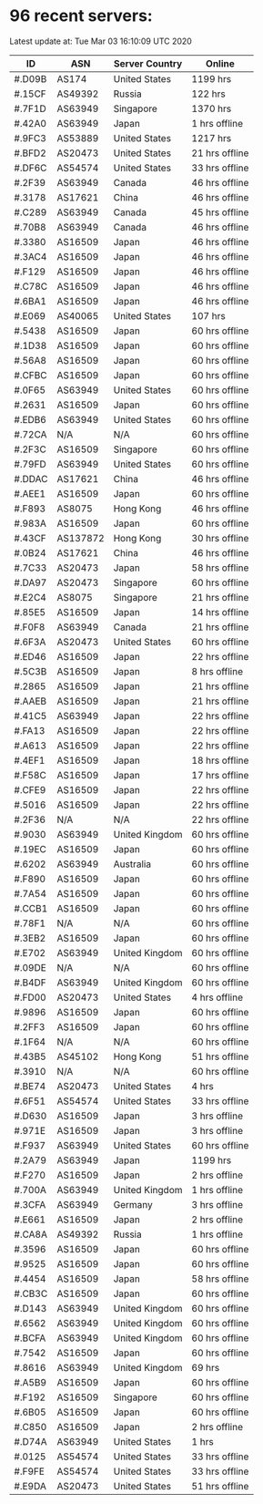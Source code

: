 # 96 recent servers:

Latest update at: Tue Mar 03 16:10:09 UTC 2020

| ID | ASN | Server Country | Online |
| -- | --- | -------------- | ------ |
| #.D09B | AS174 | United States | 1199 hrs |
| #.15CF | AS49392 | Russia | 122 hrs |
| #.7F1D | AS63949 | Singapore | 1370 hrs |
| #.42A0 | AS63949 | Japan | 1 hrs offline |
| #.9FC3 | AS53889 | United States | 1217 hrs |
| #.BFD2 | AS20473 | United States | 21 hrs offline |
| #.DF6C | AS54574 | United States | 33 hrs offline |
| #.2F39 | AS63949 | Canada | 46 hrs offline |
| #.3178 | AS17621 | China | 46 hrs offline |
| #.C289 | AS63949 | Canada | 45 hrs offline |
| #.70B8 | AS63949 | Canada | 46 hrs offline |
| #.3380 | AS16509 | Japan | 46 hrs offline |
| #.3AC4 | AS16509 | Japan | 46 hrs offline |
| #.F129 | AS16509 | Japan | 46 hrs offline |
| #.C78C | AS16509 | Japan | 46 hrs offline |
| #.6BA1 | AS16509 | Japan | 46 hrs offline |
| #.E069 | AS40065 | United States | 107 hrs |
| #.5438 | AS16509 | Japan | 60 hrs offline |
| #.1D38 | AS16509 | Japan | 60 hrs offline |
| #.56A8 | AS16509 | Japan | 60 hrs offline |
| #.CFBC | AS16509 | Japan | 60 hrs offline |
| #.0F65 | AS63949 | United States | 60 hrs offline |
| #.2631 | AS16509 | Japan | 60 hrs offline |
| #.EDB6 | AS63949 | United States | 60 hrs offline |
| #.72CA | N/A | N/A | 60 hrs offline |
| #.2F3C | AS16509 | Singapore | 60 hrs offline |
| #.79FD | AS63949 | United States | 60 hrs offline |
| #.DDAC | AS17621 | China | 46 hrs offline |
| #.AEE1 | AS16509 | Japan | 60 hrs offline |
| #.F893 | AS8075 | Hong Kong | 46 hrs offline |
| #.983A | AS16509 | Japan | 60 hrs offline |
| #.43CF | AS137872 | Hong Kong | 30 hrs offline |
| #.0B24 | AS17621 | China | 46 hrs offline |
| #.7C33 | AS20473 | Japan | 58 hrs offline |
| #.DA97 | AS20473 | Singapore | 60 hrs offline |
| #.E2C4 | AS8075 | Singapore | 21 hrs offline |
| #.85E5 | AS16509 | Japan | 14 hrs offline |
| #.F0F8 | AS63949 | Canada | 21 hrs offline |
| #.6F3A | AS20473 | United States | 60 hrs offline |
| #.ED46 | AS16509 | Japan | 22 hrs offline |
| #.5C3B | AS16509 | Japan | 8 hrs offline |
| #.2865 | AS16509 | Japan | 21 hrs offline |
| #.AAEB | AS16509 | Japan | 21 hrs offline |
| #.41C5 | AS63949 | Japan | 22 hrs offline |
| #.FA13 | AS16509 | Japan | 22 hrs offline |
| #.A613 | AS16509 | Japan | 22 hrs offline |
| #.4EF1 | AS16509 | Japan | 18 hrs offline |
| #.F58C | AS16509 | Japan | 17 hrs offline |
| #.CFE9 | AS16509 | Japan | 22 hrs offline |
| #.5016 | AS16509 | Japan | 22 hrs offline |
| #.2F36 | N/A | N/A | 22 hrs offline |
| #.9030 | AS63949 | United Kingdom | 60 hrs offline |
| #.19EC | AS16509 | Japan | 60 hrs offline |
| #.6202 | AS63949 | Australia | 60 hrs offline |
| #.F890 | AS16509 | Japan | 60 hrs offline |
| #.7A54 | AS16509 | Japan | 60 hrs offline |
| #.CCB1 | AS16509 | Japan | 60 hrs offline |
| #.78F1 | N/A | N/A | 60 hrs offline |
| #.3EB2 | AS16509 | Japan | 60 hrs offline |
| #.E702 | AS63949 | United Kingdom | 60 hrs offline |
| #.09DE | N/A | N/A | 60 hrs offline |
| #.B4DF | AS63949 | United Kingdom | 60 hrs offline |
| #.FD00 | AS20473 | United States | 4 hrs offline |
| #.9896 | AS16509 | Japan | 60 hrs offline |
| #.2FF3 | AS16509 | Japan | 60 hrs offline |
| #.1F64 | N/A | N/A | 60 hrs offline |
| #.43B5 | AS45102 | Hong Kong | 51 hrs offline |
| #.3910 | N/A | N/A | 60 hrs offline |
| #.BE74 | AS20473 | United States | 4 hrs |
| #.6F51 | AS54574 | United States | 33 hrs offline |
| #.D630 | AS16509 | Japan | 3 hrs offline |
| #.971E | AS16509 | Japan | 3 hrs offline |
| #.F937 | AS63949 | United States | 60 hrs offline |
| #.2A79 | AS63949 | Japan | 1199 hrs |
| #.F270 | AS16509 | Japan | 2 hrs offline |
| #.700A | AS63949 | United Kingdom | 1 hrs offline |
| #.3CFA | AS63949 | Germany | 3 hrs offline |
| #.E661 | AS16509 | Japan | 2 hrs offline |
| #.CA8A | AS49392 | Russia | 1 hrs offline |
| #.3596 | AS16509 | Japan | 60 hrs offline |
| #.9525 | AS16509 | Japan | 60 hrs offline |
| #.4454 | AS16509 | Japan | 58 hrs offline |
| #.CB3C | AS16509 | Japan | 60 hrs offline |
| #.D143 | AS63949 | United Kingdom | 60 hrs offline |
| #.6562 | AS63949 | United Kingdom | 60 hrs offline |
| #.BCFA | AS63949 | United Kingdom | 60 hrs offline |
| #.7542 | AS16509 | Japan | 60 hrs offline |
| #.8616 | AS63949 | United Kingdom | 69 hrs |
| #.A5B9 | AS16509 | Japan | 60 hrs offline |
| #.F192 | AS16509 | Singapore | 60 hrs offline |
| #.6B05 | AS16509 | Japan | 60 hrs offline |
| #.C850 | AS16509 | Japan | 2 hrs offline |
| #.D74A | AS63949 | United States | 1 hrs |
| #.0125 | AS54574 | United States | 33 hrs offline |
| #.F9FE | AS54574 | United States | 33 hrs offline |
| #.E9DA | AS20473 | United States | 51 hrs offline |

